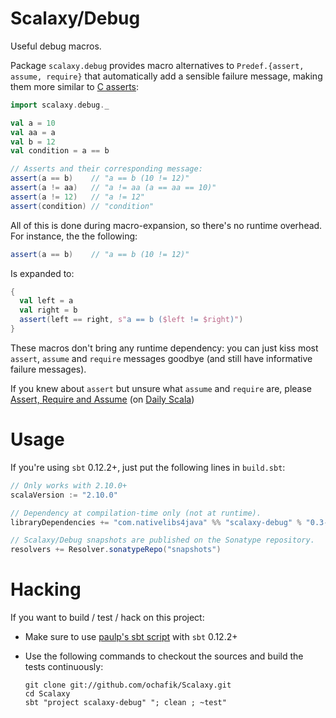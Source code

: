 # Scalaxy/Debug

Useful debug macros.

Package `scalaxy.debug` provides macro alternatives to `Predef.{assert, assume, require}` that automatically add a sensible failure message, making them more similar to [C asserts](http://en.wikipedia.org/wiki/Assert.h):
```scala
import scalaxy.debug._

val a = 10
val aa = a
val b = 12
val condition = a == b

// Asserts and their corresponding message:
assert(a == b)    // "a == b (10 != 12)"
assert(a != aa)   // "a != aa (a == aa == 10)" 
assert(a != 12)   // "a != 12"
assert(condition) // "condition"
```

All of this is done during macro-expansion, so there's no runtime overhead.
For instance, the the following:
```scala
assert(a == b)    // "a == b (10 != 12)"
```
Is expanded to:
```scala
{ 
  val left = a
  val right = b
  assert(left == right, s"a == b ($left != $right)")
}
```

These macros don't bring any runtime dependency: you can just kiss most `assert`, `assume` and `require` messages goodbye (and still have informative failure messages).

If you knew about `assert` but unsure what `assume` and `require` are, please [Assert, Require and Assume](http://daily-scala.blogspot.co.uk/2010/03/assert-require-assume.html) (on [Daily Scala](http://daily-scala.blogspot.co.uk/))

# Usage

If you're using `sbt` 0.12.2+, just put the following lines in `build.sbt`:
```scala
// Only works with 2.10.0+
scalaVersion := "2.10.0"

// Dependency at compilation-time only (not at runtime).
libraryDependencies += "com.nativelibs4java" %% "scalaxy-debug" % "0.3-SNAPSHOT" % "provided"

// Scalaxy/Debug snapshots are published on the Sonatype repository.
resolvers += Resolver.sonatypeRepo("snapshots")
```
    
# Hacking

If you want to build / test / hack on this project:
- Make sure to use [paulp's sbt script](https://github.com/paulp/sbt-extras) with `sbt` 0.12.2+
- Use the following commands to checkout the sources and build the tests continuously: 

    ```
    git clone git://github.com/ochafik/Scalaxy.git
    cd Scalaxy
    sbt "project scalaxy-debug" "; clean ; ~test"
    ```

